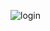 ![login](https://user-images.githubusercontent.com/79522043/234062085-5e38a821-31f0-42cb-9872-411e2fa5073b.png)
